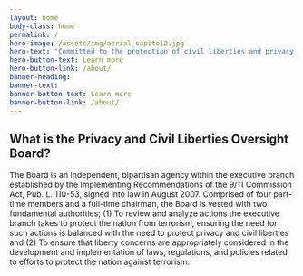 ```yaml
---
layout: home
body-class: home
permalink: /
hero-image: /assets/img/aerial_capitol2.jpg
hero-text: "Committed to the protection of civil liberties and privacy in the nation's efforts against terrorism."
hero-button-text: Learn more
hero-button-link: /about/
banner-heading:
banner-text:
banner-button-text: Learn more
banner-button-link: /about/
---
```

## What is the Privacy and Civil Liberties Oversight Board?
The Board is an independent, bipartisan agency within the executive branch established by the Implementing Recommendations of the 9/11 Commission Act, Pub. L. 110-53, signed into law in August 2007. Comprised of four part-time members and a full-time chairman, the Board is vested with two fundamental authorities; (1) To review and analyze actions the executive branch takes to protect the nation from terrorism, ensuring the need for such actions is balanced with the need to protect privacy and civil liberties and (2) To ensure that liberty concerns are appropriately considered in the development and implementation of laws, regulations, and policies related to efforts to protect the nation against terrorism.
